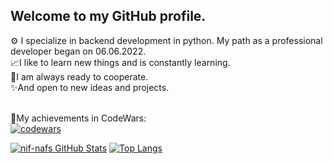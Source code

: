 ## Welcome to my GitHub profile.

⚙ I specialize in backend development in python. My path as a professional developer began on 06.06.2022. 
<br>📈I like to learn new things and is constantly learning. 
<br>👯I am always ready to cooperate. 
<br>✨And open to new ideas and projects.

<br>🥇My achievements in CodeWars:<br>[![codewars](https://www.codewars.com/users/NifNaf/badges/large)](https://www.codewars.com/users/NifNaf)

[![nif-nafs GitHub Stats](https://github-readme-stats.vercel.app/api?username=Nif-Naf&count_private=true&show_icons=true&theme=dark)](https://github.com/Nif-Naf)
[![Top Langs](https://github-readme-stats.vercel.app/api/top-langs/?username=Nif-Naf&layout=compact&theme=dark)](https://github.com/Nif-Naf)
